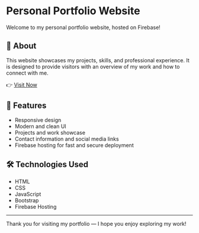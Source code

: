 # Personal Portfolio Website

Welcome to my personal portfolio website, hosted on Firebase!  

## 🚀 About

This website showcases my projects, skills, and professional experience. It is designed to provide visitors with an overview of my work and how to connect with me.

👉 [Visit Now](https://portfolio-7b70c.web.app)


## 🌟 Features

- Responsive design
- Modern and clean UI
- Projects and work showcase
- Contact information and social media links
- Firebase hosting for fast and secure deployment

## 🛠️ Technologies Used

- HTML
- CSS
- JavaScript
- Bootstrap
- Firebase Hosting

---

Thank you for visiting my portfolio — I hope you enjoy exploring my work!
